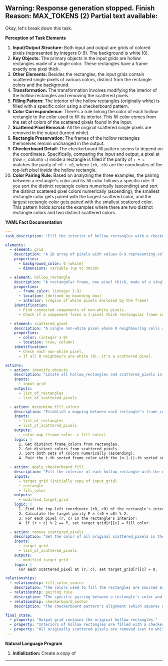 Warning: Response generation stopped. Finish Reason: MAX_TOKENS (2)
Partial text available:
---
Okay, let's break down this task.

**Perception of Task Elements**

1.  **Input/Output Structure:** Both input and output are grids of colored pixels (represented by integers 0-9). The background is white (0).
2.  **Key Objects:** The primary objects in the input grids are hollow rectangles made of a single color. These rectangles have a frame exactly one pixel thick.
3.  **Other Elements:** Besides the rectangles, the input grids contain scattered single pixels of various colors, distinct from the rectangle colors and the background.
4.  **Transformation:** The transformation involves modifying the interior of the hollow rectangles and removing the scattered pixels.
5.  **Filling Pattern:** The interior of the hollow rectangles (originally white) is filled with a specific color using a checkerboard pattern.
6.  **Color Correspondence:** There's a rule linking the color of each hollow rectangle to the color used to fill its interior. This fill color comes from the set of colors of the scattered pixels found in the input.
7.  **Scattered Pixel Removal:** All the original scattered single pixels are removed in the output (turned white).
8.  **Rectangle Preservation:** The frames of the hollow rectangles themselves remain unchanged in the output.
9.  **Checkerboard Detail:** The checkerboard fill pattern seems to depend on the coordinates. Specifically, comparing the input and output, a pixel at (row `r`, column `c`) inside a rectangle is filled if the parity of `r + c` matches the parity of `r0 + c0`, where `(r0, c0)` are the coordinates of the top-left pixel *inside* the hollow rectangle.
10. **Color Pairing Rule:** Based on analyzing the three examples, the pairing between a rectangle's color and its fill color follows a specific rule: If you sort the distinct rectangle colors numerically (ascending) and sort the distinct scattered pixel colors numerically (ascending), the smallest rectangle color gets paired with the largest scattered color, and the largest rectangle color gets paired with the smallest scattered color. This pattern holds across the examples where there are two distinct rectangle colors and two distinct scattered colors.

**YAML Fact Documentation**


```yaml
---
task_description: "Fill the interior of hollow rectangles with a checkerboard pattern using colors derived from scattered pixels, then remove the scattered pixels."

elements:
  - element: grid
    description: "A 2D array of pixels with values 0-9 representing colors."
    properties:
      - background_color: 0 (white)
      - dimensions: variable (up to 30x30)

  - element: hollow_rectangle
    description: "A rectangular frame, one pixel thick, made of a single uniform color, enclosing only white pixels."
    properties:
      - frame_color: (integer 1-9)
      - location: (defined by bounding box)
      - interior: (region of white pixels enclosed by the frame)
    identification:
      - Find connected components of non-white pixels.
      - Check if a component forms a 1-pixel thick rectangular frame surrounding only white pixels.

  - element: scattered_pixel
    description: "A single non-white pixel whose 8 neighbouring cells are all white (0)."
    properties:
      - color: (integer 1-9)
      - location: (row, column)
    identification:
      - Check each non-white pixel.
      - If all 8 neighbours are white (0), it's a scattered pixel.

actions:
  - action: identify_objects
    description: "Locate all hollow_rectangles and scattered_pixels in the input grid."
    inputs:
      - input_grid
    outputs:
      - list_of_rectangles
      - list_of_scattered_pixels

  - action: determine_fill_colors
    description: "Establish a mapping between each rectangle's frame_color and the color used to fill its interior."
    inputs:
      - list_of_rectangles
      - list_of_scattered_pixels
    outputs:
      - color_map (frame_color -> fill_color)
    logic: |
      1. Get distinct frame_colors from rectangles.
      2. Get distinct colors from scattered_pixels.
      3. Sort both sets of colors numerically (ascending).
      4. Pair the i-th sorted frame_color with the (n-1-i)-th sorted scattered_color (where n is the number of distinct colors).

  - action: apply_checkerboard_fill
    description: "Fill the interior of each hollow_rectangle with the determined fill_color using a checkerboard pattern."
    inputs:
      - target_grid (initially copy of input_grid)
      - rectangle
      - fill_color
    outputs:
      - modified_target_grid
    logic: |
      1. Find the top-left coordinate (r0, c0) of the rectangle's interior (first white pixel inside).
      2. Calculate the target parity P = (r0 + c0) % 2.
      3. For each pixel (r, c) in the rectangle's interior:
      4. If (r + c) % 2 == P, set target_grid[r][c] = fill_color.

  - action: remove_scattered_pixels
    description: "Set the color of all original scattered_pixels in the grid to white (0)."
    inputs:
      - target_grid
      - list_of_scattered_pixels
    outputs:
      - modified_target_grid
    logic: |
      For each scattered_pixel at (r, c), set target_grid[r][c] = 0.

relationships:
  - relationship: fill_color_source
    description: "The colors used to fill the rectangles are sourced exclusively from the colors of the scattered pixels."
  - relationship: pairing_rule
    description: "The specific pairing between a rectangle's color and its fill color is determined by sorting both sets of colors and pairing smallest-frame-color with largest-scattered-color, etc."
  - relationship: checkerboard_anchor
    description: "The checkerboard pattern's alignment (which squares get filled) depends on the coordinates of the top-left interior pixel of the rectangle."

final_state:
  - property: "Output grid contains the original hollow rectangles."
  - property: "Interiors of hollow rectangles are filled with a checkerboard pattern according to the derived color map."
  - property: "All originally scattered pixels are removed (set to white)."
---
```


**Natural Language Program**

1.  **Initialization:** Create a copy of
---
